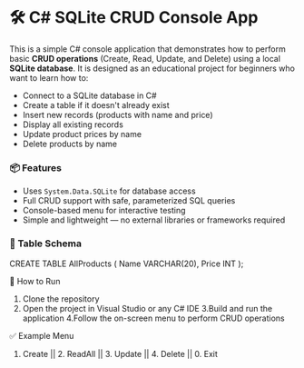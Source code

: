 # 🛠️ C# SQLite CRUD Console App

This is a simple C# console application that demonstrates how to perform basic **CRUD operations** (Create, Read, Update, and Delete) using a local **SQLite database**. It is designed as an educational project for beginners who want to learn how to:

- Connect to a SQLite database in C#
- Create a table if it doesn't already exist
- Insert new records (products with name and price)
- Display all existing records
- Update product prices by name
- Delete products by name

### 📦 Features
- Uses `System.Data.SQLite` for database access
- Full CRUD support with safe, parameterized SQL queries
- Console-based menu for interactive testing
- Simple and lightweight — no external libraries or frameworks required

### 📁 Table Schema
CREATE TABLE AllProducts (
    Name VARCHAR(20),
    Price INT
);

🚀 How to Run
  1. Clone the repository
  2. Open the project in Visual Studio or any C# IDE
  3.Build and run the application
  4.Follow the on-screen menu to perform CRUD operations

✅ Example Menu
1. Create   ||   2. ReadAll   ||   3. Update   ||   4. Delete   ||   0. Exit
